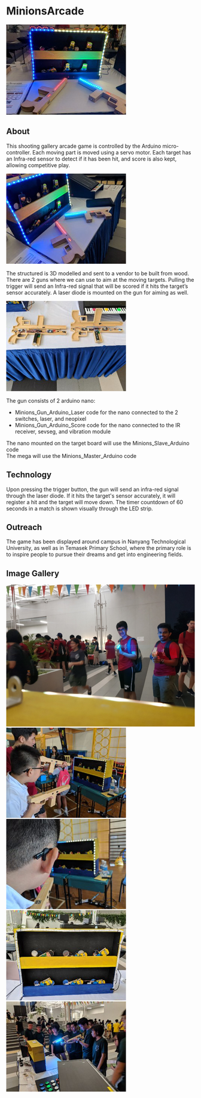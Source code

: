 # MinionsArcade

![Alt text](./Pictures/Display.jpg)

## About
This shooting gallery arcade game is controlled by the Arduino micro-controller. Each moving part is moved using a servo motor. Each target has an Infra-red sensor to detect if it has been hit, and score is also kept, allowing competitive play. 

![Alt text](./Pictures/Display_2.jpg)

The structured is 3D modelled and sent to a vendor to be built from wood. There are 2 guns where we can use to aim at the moving targets. Pulling the trigger will send an Infra-red signal that will be scored if it hits the target’s sensor accurately. A laser diode is mounted on the gun for aiming as well. 

![Alt text](./Pictures/Insides.jpg)

The gun consists of 2 arduino nano:  
* Minions_Gun_Arduino_Laser code for the nano connected to the 2 switches, laser, and neopixel  
* Minions_Gun_Arduino_Score code for the nano connected to the IR receiver, sevseg, and vibration module  

The nano mounted on the target board will use the Minions_Slave_Arduino code  
The mega will use the Minions_Master_Arduino code  

## Technology
Upon pressing the trigger button, the gun will send an infra-red signal through the laser diode. If it hits the target's sensor accurately, it will register a hit and the target will move down. The timer countdown of 60 seconds in a match is shown visually through the LED strip.

## Outreach
The game has been displayed around campus in Nanyang Technological University, as well as in Temasek Primary School, where the primary role is to inspire people to pursue their dreams and get into engineering fields. 

## Image Gallery
![Alt text](./Pictures/Minions_1.jpg)
![Alt text](./Pictures/Minions_2.jpg)
![Alt text](./Pictures/Minions_3.jpg)
![Alt text](./Pictures/Minions_4.jpg)
![Alt text](./Pictures/Minions_5.jpg)